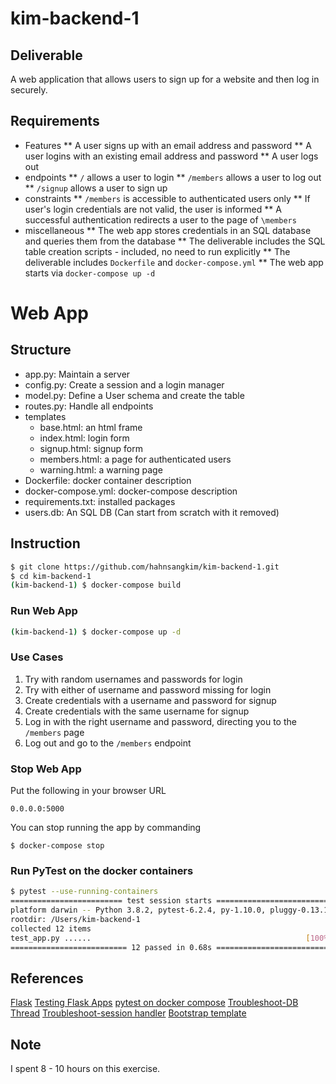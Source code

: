 # kim-backend-1
## Deliverable
A web application that allows users to sign up for a website and then log in securely.
## Requirements
* Features
    ** A user signs up with an email address and password
    ** A user logins with an existing email address and password
    ** A user logs out
* endpoints
    ** `/` allows a user to login
    ** `/members` allows a user to log out
    ** `/signup` allows a user to sign up
* constraints
    ** `/members` is accessible to authenticated users only
    ** If user's login credentials are not valid, the user is informed
    ** A successful authentication redirects a user to the page of `\members`
* miscellaneous
    ** The web app stores credentials in an SQL database and queries them from the database
    ** The deliverable includes the SQL table creation scripts - included, no need to run explicitly
    ** The deliverable includes `Dockerfile` and `docker-compose.yml`
    ** The web app starts via `docker-compose up -d`

# Web App
## Structure
- app.py: Maintain a server
- config.py: Create a session and a login manager
- model.py: Define a User schema and create the table
- routes.py: Handle all endpoints
- templates
    - base.html: an html frame
    - index.html: login form
    - signup.html: signup form
    - members.html: a page for authenticated users
    - warning.html: a warning page
- Dockerfile: docker container description
- docker-compose.yml: docker-compose description
- requirements.txt: installed packages
- users.db: An SQL DB (Can start from scratch with it removed)

## Instruction
```bash
$ git clone https://github.com/hahnsangkim/kim-backend-1.git
$ cd kim-backend-1
(kim-backend-1) $ docker-compose build
```

### Run Web App
```bash
(kim-backend-1) $ docker-compose up -d
```

### Use Cases
1. Try with random usernames and passwords for login
2. Try with either of username and password missing for login
3. Create credentials with a username and password for signup
4. Create credentials with the same username for signup
5. Log in with the right username and password, directing you to the `/members` page
6. Log out and go to the `/members` endpoint

### Stop Web App
Put the following in your browser URL
```
0.0.0.0:5000
```

You can stop running the app by commanding
```
$ docker-compose stop
```


### Run PyTest on the docker containers
```bash
$ pytest --use-running-containers
========================= test session starts =========================
platform darwin -- Python 3.8.2, pytest-6.2.4, py-1.10.0, pluggy-0.13.1
rootdir: /Users/kim-backend-1
collected 12 items
test_app.py ......                                                [100%]
========================== 12 passed in 0.68s ==========================
```
## References
[Flask](https://flask.palletsprojects.com/en/2.0.x/quickstart/)
[Testing Flask Apps](https://flask.palletsprojects.com/en/1.1.x/testing/)
[pytest on docker compose](https://github.com/pytest-docker-compose/pytest-docker-compose)
[Troubleshoot-DB Thread](https://stackoverflow.com/questions/48218065/programmingerror-sqlite-objects-created-in-a-thread-can-only-be-used-in-that-sa) 
[Troubleshoot-session handler](https://docs.sqlalchemy.org/en/13/faq/sessions.html#this-session-s-transaction-has-been-rolled-back-due-to-a-previous-exception-during-flush-or-similar)
[Bootstrap template](https://getbootstrap.com/docs/5.0/getting-started/introduction/)

## Note
I spent 8 - 10 hours on this exercise.